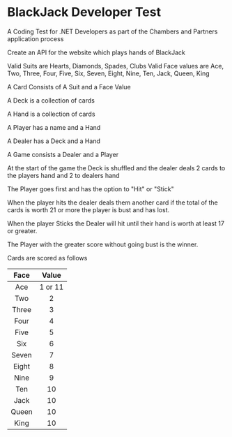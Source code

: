 # BlackJack Developer Test

A Coding Test for .NET Developers as part of the Chambers and Partners application process

Create an API for the website which plays hands of BlackJack

Valid Suits are Hearts, Diamonds, Spades, Clubs
Valid Face values are Ace, Two, Three, Four, Five, Six, Seven, Eight, Nine, Ten, Jack, Queen, King

A Card Consists of A Suit and a Face Value

A Deck is a collection of cards

A Hand is a collection of cards

A Player has a name and a Hand

A Dealer has a Deck and a Hand

A Game consists a Dealer and a Player

At the start of the game the Deck is shuffled and the dealer deals 2 cards to the players hand and 2 to dealers hand

The Player goes first and has the option to "Hit" or "Stick"

When the player hits the dealer deals them another card if the total of the cards is worth 21 or more the player is bust and has lost.

When the player Sticks the Dealer will hit until their hand is worth at least 17 or greater.

The Player with the greater score without going bust is the winner.

Cards are scored as follows

| Face | Value |
| :---: | :---: |
| Ace | 1 or 11 |
| Two | 2 | 
| Three | 3 |
| Four | 4 |
| Five | 5 |
| Six | 6 |
| Seven | 7 |
| Eight | 8 |
| Nine | 9 |
| Ten | 10 |
| Jack | 10 |
| Queen | 10 |
| King | 10 |
